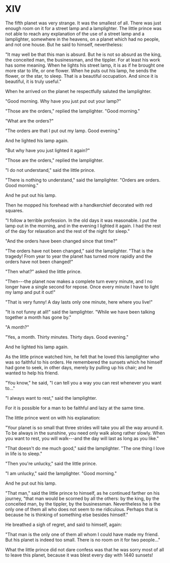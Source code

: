 # XIV

The fifth planet was very strange. It was the smallest of all. There was
just enough room on it for a street lamp and a lamplighter. The little
prince was not able to reach any explanation of the use of a street lamp
and a lamplighter, somewhere in the heavens, on a planet which had no
people, and not one house. But he said to himself, nevertheless:

"It may well be that this man is absurd. But he is not so absurd as the
king, the conceited man, the businessman, and the tippler. For at least
his work has some meaning. When he lights his street lamp, it is as if
he brought one more star to life, or one flower. When he puts out his
lamp, he sends the flower, or the star, to sleep. That is a beautiful
occupation. And since it is beautiful, it is truly useful."

When he arrived on the planet he respectfully saluted the lamplighter.

"Good morning. Why have you just put out your lamp?"

"Those are the orders," replied the lamplighter. "Good morning."

"What are the orders?"

"The orders are that I put out my lamp. Good evening."

And he lighted his lamp again.

"But why have you just lighted it again?"

"Those are the orders," replied the lamplighter.

"I do not understand," said the little prince.

"There is nothing to understand," said the lamplighter. "Orders are
orders. Good morning."

And he put out his lamp.

Then he mopped his forehead with a handkerchief decorated with red
squares.

"I follow a terrible profession. In the old days it was reasonable. I
put the lamp out in the morning, and in the evening I lighted it again.
I had the rest of the day for relaxation and the rest of the night for
sleep."

"And the orders have been changed since that time?"

"The orders have not been changed," said the lamplighter. "That is
the tragedy! From year to year the planet has turned more rapidly and
the orders have not been changed!"

"Then what?" asked the little prince.

"Then---the planet now makes a complete turn every minute, and I no
longer have a single second for repose. Once every minute I have to
light my lamp and put it out!"

"That is very funny! A day lasts only one minute, here where you
live!"

"It is not funny at all!" said the lamplighter. "While we have been
talking together a month has gone by."

"A month?"

"Yes, a month. Thirty minutes. Thirty days. Good evening."

And he lighted his lamp again.

As the little prince watched him, he felt that he loved this lamplighter
who was so faithful to his orders. He remembered the sunsets which he
himself had gone to seek, in other days, merely by pulling up his chair;
and he wanted to help his friend.

"You know," he said, "I can tell you a way you can rest whenever you
want to..."

"I always want to rest," said the lamplighter.

For it is possible for a man to be faithful and lazy at the same time.

The little prince went on with his explanation:

"Your planet is so small that three strides will take you all the way
around it. To be always in the sunshine, you need only walk along rather
slowly. When you want to rest, you will walk---and the day will last as
long as you like."

"That doesn't do me much good," said the lamplighter. "The one thing
I love in life is to sleep."

"Then you're unlucky," said the little prince.

"I am unlucky," said the lamplighter. "Good morning."

And he put out his lamp.

"That man," said the little prince to himself, as he continued farther
on his journey, "that man would be scorned by all the others: by the
king, by the conceited man, by the tippler, by the businessman.
Nevertheless he is the only one of them all who does not seem to me
ridiculous. Perhaps that is because he is thinking of something else
besides himself."

He breathed a sigh of regret, and said to himself, again:

"That man is the only one of them all whom I could have made my friend.
But his planet is indeed too small. There is no room on it for two
people..."

What the little prince did not dare confess was that he was sorry most
of all to leave this planet, because it was blest every day with 1440
sunsets!
